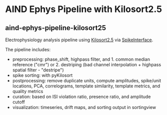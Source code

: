 # AIND Ephys Pipeline with Kilosort2.5
## aind-ephys-pipeline-kilosort25

Electrophysiology analysis pipeline using [Kilosort2.5](https://github.com/MouseLand/Kilosort/tree/v2.5) via [SpikeInterface](https://github.com/SpikeInterface/spikeinterface).

The pipeline includes:

- preprocessing: phase_shift, highpass filter, and 1. common median reference ("cmr") or 2. destriping (bad channel interpolation + highpass spatial filter - "destripe")
- spike sorting: with pyKilosort
- postprocessing: remove duplicate units, compute amplitudes, spike/unit locations, PCA, correlograms, template similarity, template metrics, and quality metrics
- curation: based on ISI violation ratio, presence ratio, and amplitude cutoff
- visualization: timeseries, drift maps, and sorting output in sortingview